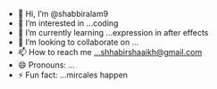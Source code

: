 - 👋 Hi, I’m @shabbiralam9
- 👀 I’m interested in ...coding
- 🌱 I’m currently learning ...expression in after effects
- 💞️ I’m looking to collaborate on ...
- 📫 How to reach me ...shhabirshaaikh@gmail.com
- 😄 Pronouns: ...
- ⚡ Fun fact: ...mircales happen

<!---
shabbiralam9/shabbiralam9 is a ✨ special ✨ repository because its `README.md` (this file) appears on your GitHub profile.
You can click the Preview link to take a look at your changes.
--->
